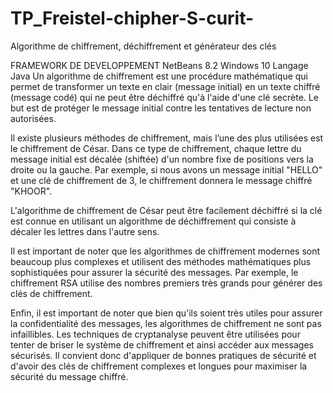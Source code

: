 # TP_Freistel-chipher-S-curit-
Algorithme de chiffrement, déchiffrement et générateur des clés

FRAMEWORK DE DEVELOPPEMENT
NetBeans 8.2
Windows 10
Langage Java
Un algorithme de chiffrement est une procédure mathématique qui permet de transformer un texte en clair (message initial) en un texte chiffré (message codé) qui ne peut être déchiffré qu'à l'aide d'une clé secrète. Le but est de protéger le message initial contre les tentatives de lecture non autorisées.


Il existe plusieurs méthodes de chiffrement, mais l’une des plus utilisées est le chiffrement de César. Dans ce type de chiffrement, chaque lettre du message initial est décalée (shiftée) d'un nombre fixe de positions vers la droite ou la gauche. Par exemple, si nous avons un message initial "HELLO" et une clé de chiffrement de 3, le chiffrement donnera le message chiffré "KHOOR".


L'algorithme de chiffrement de César peut être facilement déchiffré si la clé est connue en utilisant un algorithme de déchiffrement qui consiste à décaler les lettres dans l'autre sens.


Il est important de noter que les algorithmes de chiffrement modernes sont beaucoup plus complexes et utilisent des méthodes mathématiques plus sophistiquées pour assurer la sécurité des messages. Par exemple, le chiffrement RSA utilise des nombres premiers très grands pour générer des clés de chiffrement.


Enfin, il est important de noter que bien qu'ils soient très utiles pour assurer la confidentialité des messages, les algorithmes de chiffrement ne sont pas infaillibles. Les techniques de cryptanalyse peuvent être utilisées pour tenter de briser le système de chiffrement et ainsi accéder aux messages sécurisés. Il convient donc d'appliquer de bonnes pratiques de sécurité et d'avoir des clés de chiffrement complexes et longues pour maximiser la sécurité du message chiffré.
